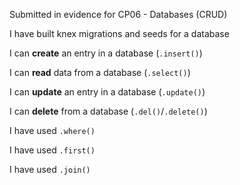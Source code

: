 Submitted in evidence for CP06 - Databases (CRUD)

I have built knex migrations and seeds for a database

I can **create** an entry in a database (`.insert()`)

I can **read** data from a database (`.select()`)

I can **update** an entry in a database (`.update()`)

I can **delete** from a database (`.del()`/`.delete()`)

I have used `.where()`

I have used `.first()`

I have used `.join()`